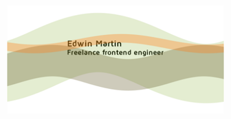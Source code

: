 [![Edwin Martin - Freelance frontend engineer](https://raw.githubusercontent.com/edwinm/edwinm/master/wave.svg)]([https://bitstorm.org/](https://edwinm.github.io/))
